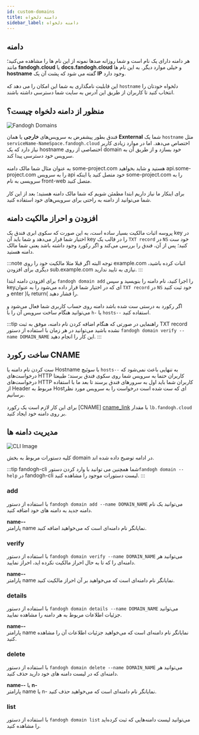 ```yaml
---
id: custom-domains
title: دامنه دلخواه‌
sidebar_label: دامنه دلخواه
---
```


## دامنه

هر دامنه دارای یک نام است و شما روزانه صدها نمونه از این نام ها را مشاهده می‌کنید؛ مانند **fandogh.cloud** یا **docs.fandogh.cloud** و خیلی موارد دیگر. به این نام ها **hostname** گفته می شود که پشت آن یک **IP** وجود دارد.<br/><br/>
این قابلیت نامگذاری به شما این امکان را می دهد که `hostname‍` دلخواه خودتان را انتخاب کنید تا کاربران از طریق این آدرس به سایت شما دسترسی داشته باشند.

## منظور از دامنه دلخواه چیست؟

![Fandogh Domains](/img/docs/domains.svg "Fandogh Domains")

فندق بطور پیشفرض به سرویس‌های **خارجی** یا همان **Exnternal** شما یک `hostname` مثل `serviceName-NameSpace.fandogh.cloud` اختصاص می‌دهد. اما در موارد زیادی کاربر نیاز دارد که یک hostname اختصاصی از روی domain خود بسازد و از طریق آن به سرویس خود دسترسی پیدا کند.<br/><br/>
به عنوان مثال  شما مالک دامنه some-project.com ‌هستید و شاید بخواهید api.some-project.com را به سرویس api خود متصل کنید یا اینکه some-project.com را به سرویسی به نام front-web متصل کنید.<br/><br/>
برای اینکار ما نیاز داریم ابتدا مطمئن شویم که شما مالک دامنه هستید؛ بعد از این کار شما می‌توانید از دامنه به راحتی برای سرویس‌های خود استفاده کنید.

## افزودن و احراز مالکیت دامنه

پروسه اثبات مالکیت بسیار ساده است، به این صورت که سکوی ابری فندق یک key در اختیار شما قرار می‌دهد و شما باید آن key را در قالب یک `TXT record` در `NS` خود ست کنید؛ پس از آن، فندق را بررسی می‌کند و اگر رکورد وجود داشته باشد یعنی شما مالک دامنه هستید.<br/>

:::note توجه
البته اگر قبلا مثلا مالکیت خود را روی example.com اثبات کرده باشید، دیگری برای افزودن sub.example.com نیازی به تایید ندارید.
:::

برای افزودن دامنه ابتدا `fandogh domain add` را اجرا کنید، نام دامنه را بنویسید و سپس keyای که در اختیار شما قرار داده می‌شود را به عنوان `TXT record` در `NS` خود ثبت کنید و enter )یا return( را فشار دهید.<br/><br/>
اگر رکورد به درستی ست شده باشد دامنه روی حساب کاربری شما فعال می‌شود و می‌توانید هنگام ساخت سرویس آن را با `h-` یا `hosts--` استفاده کنید.

:::tip راهنمایی
در صورتی که هنگام اضافه کردن نام دامنه، موفق به ثبت TXT record نشده باشید می‌توانید در هر زمان با استفاده از دستور `fandogh domain verify --name DOMAIN_NAME` این کار را انجام دهید.
:::

## ساخت رکورد CNAME

ست کردن نام دامنه یا Hostname با سوئیچ `hosts--` به تنهایی باعث نمی‌شود که درخواست‌های HTTP کاربران حتما به سرویس شما روی سکوی فندق برسند؛ طبیعتا درخواست‌های HTTP کاربران شما باید اول به سرور‌های فندق برسند تا بعد ما با استفاده از Header مربوط به Hostای که ست شده است درخواست را به سرویس مورد نظر برسانیم.<br/><br/>
برای این کار لازم است یک رکورد [CNAME] [cname_link]  با مقدار `lb.fandogh.cloud` بر روی دامنه خود ایجاد کنید.

##  مدیریت دامنه ها

![ CLI Image](/img/docs/cli_image.svg "CLI Image")

کلیه دستورات مربوط به بخش domain در ادامه توضیح داده شده اند.

:::tip fandogh-cli
شما همچنین می توانید با وارد کردن دستور`fandogh domain --help` در fandogh-cli لیست دستورات موجود را مشاهده کنید.
:::

###  add

با استفاده از دستور  `fandogh domain add --name DOMAIN_NAME`  می‌توانید یک نام دامنه جدید به دامنه های خود اضافه کنید.

**name--**<br/>
پارامتر name نمایانگر نام دامنه‌ای است که می‌خواهید اضافه کنید.

###  verify
با استفاده از دستور `fandogh domain verify --name DOMAIN_NAME` می‌توانید هر دامنه‌ای را که تا به حال احراز مالکیت نکرده اید، احراز نمایید.

**name--**<br/>
پارامتر name نمایانگر نام دامنه‌ای است که می‌خواهید بر آن احراز مالکیت کنید.

###  details
با استفاده از دستور `fandogh domain details --name DOMAIN_NAME` می‌توانید جزئیات اطلاعات مربوط به هر دامنه را مشاهده نمایید.

**name--**<br/>
پارامتر name نمایانگر نام دامنه‌ای است که می‌خواهید جزئیات اطلاعات آن را مشاهده کنید.

###  delete
با استفاده از دستور `fandogh domain delete --name DOMAIN_NAME` می‌توانید هر دامنه‌ای که در لیست دامنه های خود دارید حذف کنید.

**name--** یا **n-**<br/>
پارامتر name یا n- نمایانگر نام دامنه‌ای است که می‌خواهید حذف کنید.
###  list
با استفاده از دستور `fandogh domain list` می‌توانید لیست دامنه‌هایی که ثبت کرده‌اید را مشاهده کنید.


[cname_link]: https://en.wikipedia.org/wiki/CNAME_record